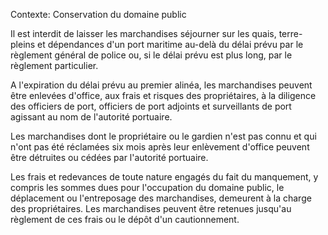 Contexte: Conservation du domaine public

Il est interdit de laisser les marchandises séjourner sur les quais, terre-pleins et dépendances d'un port maritime au-delà du délai prévu par le règlement général de police ou, si le délai prévu est plus long, par le règlement particulier.

A l'expiration du délai prévu au premier alinéa, les marchandises peuvent être enlevées d'office, aux frais et risques des propriétaires, à la diligence des officiers de port, officiers de port adjoints et surveillants de port agissant au nom de l'autorité portuaire.

Les marchandises dont le propriétaire ou le gardien n'est pas connu et qui n'ont pas été réclamées six mois après leur enlèvement d'office peuvent être détruites ou cédées par l'autorité portuaire.

Les frais et redevances de toute nature engagés du fait du manquement, y compris les sommes dues pour l'occupation du domaine public, le déplacement ou l'entreposage des marchandises, demeurent à la charge des propriétaires. Les marchandises peuvent être retenues jusqu'au règlement de ces frais ou le dépôt d'un cautionnement.